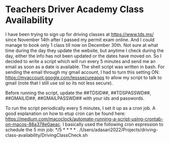 # Teachers Driver Academy Class Availability

I have been trying to sign up for driving classes at https://www.tds.ms/ since November 14th after I passed my permit exam online. And I could manage to book only 1 class till now on December 30th. Not sure at what time during the day they update the website, but anytime I check during the day, either the info has not been updated or the dates have moved on. So I decided to write a script which will run every 5 minutes and send me an email as soon as a date is available. The shell script was written in bash. For sending the email through my gmail account, I had to turn this setting ON: https://myaccount.google.com/lesssecureapps to allow my script to talk to gmail (note that I still use ssl so its not less secure).

Before running the script, update the ##TDSID##, ##TDSPASSWD##, ##GMAILID##, ##GMAILPASSWD## with your ids and passwords. 

To run the script periodically every 5 minutes, I set it up as a cron job. A good explanation on how to etup cron can be found here: https://medium.com/macoclock/automate-running-a-script-using-crontab-on-macos-88a378e0aeac. I basically used the following cron expression to schedule the 5 min job: */5 * * * * . /Users/adasari2022/Projects/driving-class-availability/DrivingClassCheck.sh 

